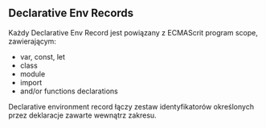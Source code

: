 ## Declarative Env Records

Każdy Declarative Env Record jest powiązany z ECMAScrit program scope, zawierającym:
- var, const, let
- class
- module 
- import
- and/or functions declarations

Declarative environment record łączy zestaw identyfikatorów określonych 
przez deklaracje zawarte wewnątrz zakresu.
